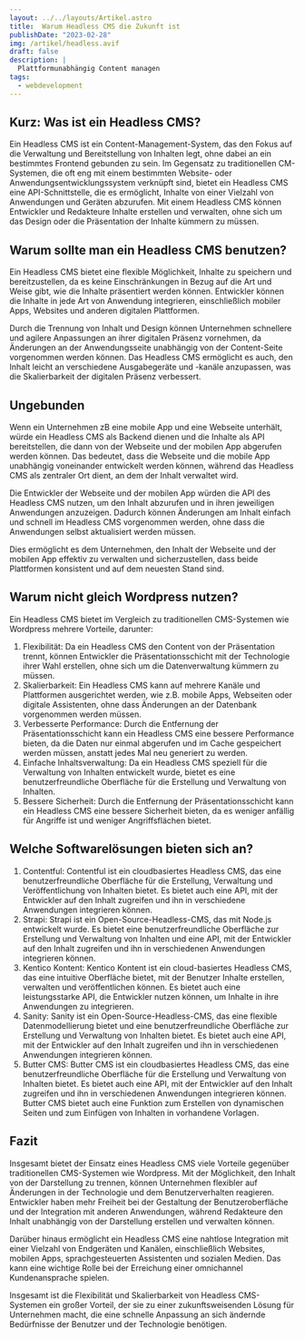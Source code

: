 ```yaml
---
layout: ../../layouts/Artikel.astro
title:  Warum Headless CMS die Zukunft ist
publishDate: "2023-02-28"
img: /artikel/headless.avif
draft: false
description: |
  Plattformunabhängig Content managen
tags:
  - webdevelopment
---
```

## Kurz: Was ist ein Headless CMS?
Ein Headless CMS ist ein Content-Management-System, das den Fokus auf die Verwaltung und Bereitstellung von Inhalten legt, ohne dabei an ein bestimmtes Frontend gebunden zu sein. Im Gegensatz zu traditionellen CM-Systemen, die oft eng mit einem bestimmten Website- oder Anwendungsentwicklungssystem verknüpft sind, bietet ein Headless CMS eine API-Schnittstelle, die es ermöglicht, Inhalte von einer Vielzahl von Anwendungen und Geräten abzurufen.
Mit einem Headless CMS können Entwickler und Redakteure Inhalte erstellen und verwalten, ohne sich um das Design oder die Präsentation der Inhalte kümmern zu müssen.


## Warum sollte man ein Headless CMS benutzen?
Ein Headless CMS bietet eine flexible Möglichkeit, Inhalte zu speichern und bereitzustellen, da es keine Einschränkungen in Bezug auf die Art und Weise gibt, wie die Inhalte präsentiert werden können. Entwickler können die Inhalte in jede Art von Anwendung integrieren, einschließlich mobiler Apps, Websites und anderen digitalen Plattformen.

Durch die Trennung von Inhalt und Design können Unternehmen schnellere und agilere Anpassungen an ihrer digitalen Präsenz vornehmen, da Änderungen an der Anwendungsseite unabhängig von der Content-Seite vorgenommen werden können. Das Headless CMS ermöglicht es auch, den Inhalt leicht an verschiedene Ausgabegeräte und -kanäle anzupassen, was die Skalierbarkeit der digitalen Präsenz verbessert.

## Ungebunden
Wenn ein Unternehmen zB eine mobile App und eine Webseite unterhält, würde ein Headless CMS als Backend dienen und die Inhalte als API bereitstellen, die dann von der Webseite und der mobilen App abgerufen werden können. Das bedeutet, dass die Webseite und die mobile App unabhängig voneinander entwickelt werden können, während das Headless CMS als zentraler Ort dient, an dem der Inhalt verwaltet wird.

Die Entwickler der Webseite und der mobilen App würden die API des Headless CMS nutzen, um den Inhalt abzurufen und in ihren jeweiligen Anwendungen anzuzeigen. Dadurch können Änderungen am Inhalt einfach und schnell im Headless CMS vorgenommen werden, ohne dass die Anwendungen selbst aktualisiert werden müssen.

Dies ermöglicht es dem Unternehmen, den Inhalt der Webseite und der mobilen App effektiv zu verwalten und sicherzustellen, dass beide Plattformen konsistent und auf dem neuesten Stand sind.


## Warum nicht gleich Wordpress nutzen?
Ein Headless CMS bietet im Vergleich zu traditionellen CMS-Systemen wie Wordpress mehrere Vorteile, darunter:

1. Flexibilität: Da ein Headless CMS den Content von der Präsentation trennt, können Entwickler die Präsentationsschicht mit der Technologie ihrer Wahl erstellen, ohne sich um die Datenverwaltung kümmern zu müssen.
2. Skalierbarkeit: Ein Headless CMS kann auf mehrere Kanäle und Plattformen ausgerichtet werden, wie z.B. mobile Apps, Webseiten oder digitale Assistenten, ohne dass Änderungen an der Datenbank vorgenommen werden müssen.
3. Verbesserte Performance: Durch die Entfernung der Präsentationsschicht kann ein Headless CMS eine bessere Performance bieten, da die Daten nur einmal abgerufen und im Cache gespeichert werden müssen, anstatt jedes Mal neu generiert zu werden.
4. Einfache Inhaltsverwaltung: Da ein Headless CMS speziell für die Verwaltung von Inhalten entwickelt wurde, bietet es eine benutzerfreundliche Oberfläche für die Erstellung und Verwaltung von Inhalten.
5. Bessere Sicherheit: Durch die Entfernung der Präsentationsschicht kann ein Headless CMS eine bessere Sicherheit bieten, da es weniger anfällig für Angriffe ist und weniger Angriffsflächen bietet.


## Welche Softwarelösungen bieten sich an?
1. Contentful: Contentful ist ein cloudbasiertes Headless CMS, das eine benutzerfreundliche Oberfläche für die Erstellung, Verwaltung und Veröffentlichung von Inhalten bietet. Es bietet auch eine API, mit der Entwickler auf den Inhalt zugreifen und ihn in verschiedene Anwendungen integrieren können.
2. Strapi: Strapi ist ein Open-Source-Headless-CMS, das mit Node.js entwickelt wurde. Es bietet eine benutzerfreundliche Oberfläche zur Erstellung und Verwaltung von Inhalten und eine API, mit der Entwickler auf den Inhalt zugreifen und ihn in verschiedenen Anwendungen integrieren können.
3. Kentico Kontent: Kentico Kontent ist ein cloud-basiertes Headless CMS, das eine intuitive Oberfläche bietet, mit der Benutzer Inhalte erstellen, verwalten und veröffentlichen können. Es bietet auch eine leistungsstarke API, die Entwickler nutzen können, um Inhalte in ihre Anwendungen zu integrieren.
4. Sanity: Sanity ist ein Open-Source-Headless-CMS, das eine flexible Datenmodellierung bietet und eine benutzerfreundliche Oberfläche zur Erstellung und Verwaltung von Inhalten bietet. Es bietet auch eine API, mit der Entwickler auf den Inhalt zugreifen und ihn in verschiedenen Anwendungen integrieren können.
5. Butter CMS: Butter CMS ist ein cloudbasiertes Headless CMS, das eine benutzerfreundliche Oberfläche für die Erstellung und Verwaltung von Inhalten bietet. Es bietet auch eine API, mit der Entwickler auf den Inhalt zugreifen und ihn in verschiedenen Anwendungen integrieren können. Butter CMS bietet auch eine Funktion zum Erstellen von dynamischen Seiten und zum Einfügen von Inhalten in vorhandene Vorlagen.

## Fazit
Insgesamt bietet der Einsatz eines Headless CMS viele Vorteile gegenüber traditionellen CMS-Systemen wie Wordpress. Mit der Möglichkeit, den Inhalt von der Darstellung zu trennen, können Unternehmen flexibler auf Änderungen in der Technologie und dem Benutzerverhalten reagieren. Entwickler haben mehr Freiheit bei der Gestaltung der Benutzeroberfläche und der Integration mit anderen Anwendungen, während Redakteure den Inhalt unabhängig von der Darstellung erstellen und verwalten können.

Darüber hinaus ermöglicht ein Headless CMS eine nahtlose Integration mit einer Vielzahl von Endgeräten und Kanälen, einschließlich Websites, mobilen Apps, sprachgesteuerten Assistenten und sozialen Medien. Das kann eine wichtige Rolle bei der Erreichung einer omnichannel Kundenansprache spielen.

Insgesamt ist die Flexibilität und Skalierbarkeit von Headless CMS-Systemen ein großer Vorteil, der sie zu einer zukunftsweisenden Lösung für Unternehmen macht, die eine schnelle Anpassung an sich ändernde Bedürfnisse der Benutzer und der Technologie benötigen.